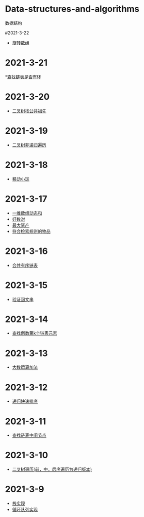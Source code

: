 # Data-structures-and-algorithms
数据结构

#2021-3-22
* [旋转数组](https://github.com/pp7221343/Data-structures-and-algorithms/blob/main/2021-3-22-%E6%97%8B%E8%BD%AC%E6%95%B0%E7%BB%841.md)

# 2021-3-21
*[查找链表是否有环](https://github.com/pp7221343/Data-structures-and-algorithms/blob/main/2021-3-21-%E6%9F%A5%E6%89%BE%E9%93%BE%E8%A1%A8%E6%98%AF%E5%90%A6%E6%9C%89%E7%8E%AF.md)

# 2021-3-20
* [二叉树找公共祖先](https://github.com/pp7221343/Data-structures-and-algorithms/blob/main/2021-3-20%20%E4%BA%8C%E5%8F%89%E6%A0%91%E5%85%AC%E5%85%B1%E7%A5%96%E5%85%88.md)

# 2021-3-19
* [二叉树非递归遍历](https://github.com/pp7221343/Data-structures-and-algorithms/blob/main/2021-3-19%20%E4%BA%8C%E5%8F%89%E6%A0%91%E9%81%8D%E5%8E%86%E9%9D%9E%E9%80%92%E5%BD%92.md)

# 2021-3-18
* [移动小球](https://github.com/pp7221343/Data-structures-and-algorithms/blob/main/2021-3-18%E7%A7%BB%E5%8A%A8%E5%B0%8F%E7%90%83.md)

# 2021-3-17
* [一维数组动态和](https://github.com/pp7221343/Data-structures-and-algorithms/blob/main/2021-3-17%E4%B8%80%E7%BB%B4%E6%95%B0%E7%BB%84%E5%8A%A8%E6%80%81%E5%92%8C.md)
* [好数对](https://github.com/pp7221343/Data-structures-and-algorithms/blob/main/2021-3-17%E5%A5%BD%E6%95%B0%E5%AF%B9.md)
* [最大资产](https://github.com/pp7221343/Data-structures-and-algorithms/blob/main/2021-3-17%E6%B1%82%E6%9C%80%E5%A4%A7%E8%B5%84%E4%BA%A7.md)
* [符合检索规则的物品](https://github.com/pp7221343/Data-structures-and-algorithms/blob/main/2021-3-17%E7%AC%A6%E5%90%88%E6%A3%80%E7%B4%A2%E8%A7%84%E5%88%99%E7%9A%84%E7%89%A9%E5%93%81.md)

# 2021-3-16
* [合并有序链表](https://github.com/pp7221343/Data-structures-and-algorithms/blob/main/2021-3-16%E5%90%88%E5%B9%B6%E6%9C%89%E5%BA%8F%E9%93%BE%E8%A1%A8.md)

# 2021-3-15
* [验证回文串](https://github.com/pp7221343/Data-structures-and-algorithms/blob/main/2021-3-15%E9%AA%8C%E8%AF%81%E5%9B%9E%E6%96%87%E4%B8%B2.md)

# 2021-3-14
* [查找倒数第k个链表元素](https://github.com/pp7221343/Data-structures-and-algorithms/blob/main/2021-3-14%E6%9F%A5%E6%89%BE%E5%80%92%E6%95%B0%E7%AC%ACk%E4%B8%AA%E9%93%BE%E8%A1%A8%E5%85%83%E7%B4%A0.md)

# 2021-3-13
* [大数运算加法](https://github.com/pp7221343/Data-structures-and-algorithms/blob/main/2021-3-13%E5%A4%A7%E6%95%B0%E8%BF%90%E7%AE%97%E5%8A%A0%E6%B3%95)

# 2021-3-12
* [递归快速排序](https://github.com/pp7221343/Data-structures-and-algorithms/blob/main/2021-3-12%20%E9%80%92%E5%BD%92%E5%BF%AB%E9%80%9F%E6%8E%92%E5%BA%8F)

# 2021-3-11
* [查找链表中间节点](https://github.com/pp7221343/Data-structures-and-algorithms/blob/main/2021-3-11%E6%9F%A5%E6%89%BE%E9%93%BE%E8%A1%A8%E4%B8%AD%E9%97%B4%E8%8A%82%E7%82%B9.md)

# 2021-3-10
* [二叉树遍历(前，中，后序遍历为递归版本)](https://github.com/pp7221343/Data-structures-and-algorithms/blob/main/2021-3-10%E4%BA%8C%E5%8F%89%E6%A0%91%E9%81%8D%E5%8E%86.md)

# 2021-3-9
* [栈实现](https://github.com/pp7221343/Data-structures-and-algorithms/blob/main/2021-3-9%E6%A0%88%E5%AE%9E%E7%8E%B0.md)
* [循环队列实现](https://github.com/pp7221343/Data-structures-and-algorithms/blob/main/2021-3-9%E5%BE%AA%E7%8E%AF%E9%98%9F%E5%88%97%E5%AE%9E%E7%8E%B0.md)
